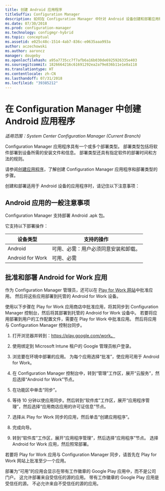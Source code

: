 ```yaml
---
title: 创建 Android 应用程序
titleSuffix: Configuration Manager
description: 如何在 Configuration Manager 中针对 Android 设备创建和部署应用程序。
ms.date: 07/30/2018
ms.prod: configuration-manager
ms.technology: configmgr-hybrid
ms.topic: conceptual
ms.assetid: e025c48c-1514-4ab7-836c-e0635aaa993a
author: aczechowski
ms.author: aaroncz
manager: dougeby
ms.openlocfilehash: a95a7735cc7f7afb6a16b030de6925926335e403
ms.sourcegitcommit: 1826664216c61691292ea2a79e836b11e1e8a118
ms.translationtype: HT
ms.contentlocale: zh-CN
ms.lasthandoff: 07/31/2018
ms.locfileid: "39385212"
---
```

# <a name="create-android-applications-in-configuration-manager"></a>在 Configuration Manager 中创建 Android 应用程序

*适用范围：System Center Configuration Manager (Current Branch)*

Configuration Manager 应用程序具有一个或多个部署类型。 部署类型包括将软件部署到设备所需的安装文件和信息。 部署类型还具有指定软件的部署时间和方法的规则。  

请参阅[创建应用程序](/sccm/apps/deploy-use/create-applications#bkmk_create)，了解创建 Configuration Manager 应用程序和部署类型的步骤。 

创建和部署适用于 Android 设备的应用程序时，请记住以下注意事项：  



## <a name="general-considerations-for-android-apps"></a>Android 应用的一般注意事项

Configuration Manager 支持部署 Android .apk 包。 

它支持以下部署操作：

|设备类型|支持的操作|
|-|-|
|Android|可用、必需：用户必须同意安装和卸载。|
|Android for Work |可用、必需 |



## <a name="approve-and-deploy-android-for-work-apps"></a>批准和部署 Android for Work 应用

作为 Configuration Manager 管理员，还可以在 [Play for Work 网站](https://play.google.com/work)中批准应用。 然后将这些应用部署到托管的 Android for Work 设备。

使用以下步骤在 Play for Work 应用商店中批准应用，将其同步到 Configuration Manager 控制台，然后将其部署到托管的 Android for Work 设备中。 若要将应用部署到用户的工作配置文件，需要在 Play for Work 中批准应用。 然后将应用与 Configuration Manager 控制台同步。

1. 打开浏览器并转到：https://play.google.com/work。  

2. 使用绑定到 Microsoft Intune 租户的 Google 管理员帐户登录。  

3. 浏览要在环境中部署的应用。 为每个应用选择“批准”，使应用可用于 Android for Work。  

4. 在 Configuration Manager 控制台中，转到“管理”工作区，展开“云服务”，然后选择“Android for Work”节点。  

5. 在功能区中单击“同步”。  

6. 等待 10 分钟以使应用同步。然后转到“软件库”工作区，展开“应用程序管理”，然后选择“应用商店应用的许可证信息”节点。  

7. 选择从 Play for Work 同步的应用，然后单击“创建应用程序”。  

8. 完成向导。  

9. 转到“软件库”工作区，展开“应用程序管理”，然后选择“应用程序”节点。 选择 Android for Work 应用，然后照常部署。  

若要将 Play for Work 应用与 Configuration Manager 同步，请首先在 Play for Work 网站上批准至少一个应用。

部署为“可用”的应用会显示在带有工作徽章的 Google Play 应用中，而不是公司门户。 这允许部署来自受信任的源的应用。 带有工作徽章的 Google Play 应用是受信任的源。 不必允许来自不受信任的源的应用。
